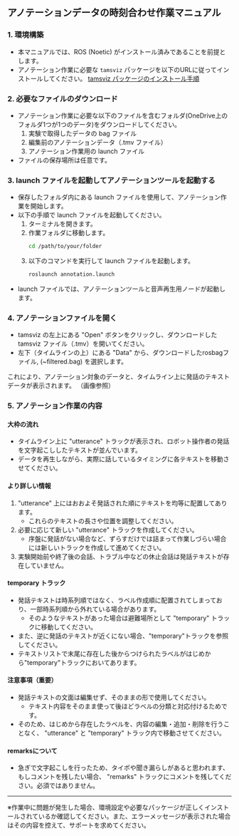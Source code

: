 
## アノテーションデータの時刻合わせ作業マニュアル

### 1. 環境構築

- 本マニュアルでは、ROS (Noetic) がインストール済みであることを前提とします。
- アノテーション作業に必要な `tamsviz` パッケージを以下のURLに従ってインストールしてください。
  [tamsviz パッケージのインストール手順](https://chatgpt.com/share/677d5201-bc90-8009-829d-cc0c69ecc43b)

### 2. 必要なファイルのダウンロード

- アノテーション作業に必要な以下のファイルを含むフォルダ(OneDrive上のフォルダ1つが1つのデータ)をダウンロードしてください。
  1. 実験で取得したデータの bag ファイル
  2. 編集前のアノテーションデータ（.tmv ファイル）
  3. アノテーション作業用の launch ファイル
- ファイルの保存場所は任意です。

### 3. launch ファイルを起動してアノテーションツールを起動する

- 保存したフォルダ内にある launch ファイルを使用して、アノテーション作業を開始します。
- 以下の手順で launch ファイルを起動してください。
  1. ターミナルを開きます。
  2. 作業フォルダに移動します。
     ```bash
     cd /path/to/your/folder
     ```
  3. 以下のコマンドを実行して launch ファイルを起動します。
     ```bash
     roslaunch annotation.launch
     ```
- launch ファイルでは、アノテーションツールと音声再生用ノードが起動します。

### 4. アノテーションファイルを開く

- tamsviz の左上にある "Open" ボタンをクリックし、ダウンロードした tamsviz ファイル（.tmv）を開いてください。
- 左下（タイムラインの上）にある "Data" から、ダウンロードしたrosbagファイル, (~filtered.bag) を選択します。

これにより、アノテーション対象のデータと、タイムライン上に発話のテキストデータが表示されます。
（画像参照）

### 5. アノテーション作業の内容

#### 大枠の流れ

- タイムライン上に "utterance" トラックが表示され、ロボット操作者の発話を文字起こししたテキストが並んでいます。
- データを再生しながら、実際に話しているタイミングに各テキストを移動させてください。

#### より詳しい情報

1. "utterance" 上にはおおよそ発話された順にテキストを均等に配置してあります。
   - これらのテキストの長さや位置を調整してください。
2. 必要に応じて新しい "utterance" トラックを作成してください。
   - 序盤に発話がない場合など、ずらすだけでは詰まって作業しづらい場合には新しいトラックを作成して進めてください。
3. 実験開始前や終了後の会話、トラブル中などの休止会話は発話テキストが存在していません。

#### temporary トラック

- 発話テキストは時系列順ではなく、ラベル作成順に配置されてしまっており、一部時系列順から外れている場合があります。
  - そのようなテキストがあった場合は避難場所として "temporary" トラックに移動してください。
- また、逆に発話のテキストが近くにない場合、"temporary"トラックを参照してください。
- テキストリストで末尾に存在した後からつけられたラベルがはじめから"temporary"トラックにおいてあります。

#### 注意事項（重要）

- 発話テキストの文面は編集せず、そのままの形で使用してください。
  - テキスト内容をそのまま使って後ほどラベルの分類と対応付けるためです。
- そのため、はじめから存在したラベルを、内容の編集・追加・削除を行うことなく、 "utterance" と "temporary" トラック内で移動させてください。

#### remarksについて

- 急ぎで文字起こしを行ったため、タイポや聞き漏らしがあると思われます、もしコメントを残したい場合、 "remarks" トラックにコメントを残してください。必須ではありません。

---

※作業中に問題が発生した場合、環境設定や必要なパッケージが正しくインストールされているか確認してください。また、エラーメッセージが表示された場合はその内容を控えて、サポートを求めてください。
